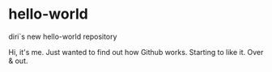 # hello-world
diri`s new hello-world repository

Hi, it's me. Just wanted to find out how Github works.
Starting to like it.
Over & out.

